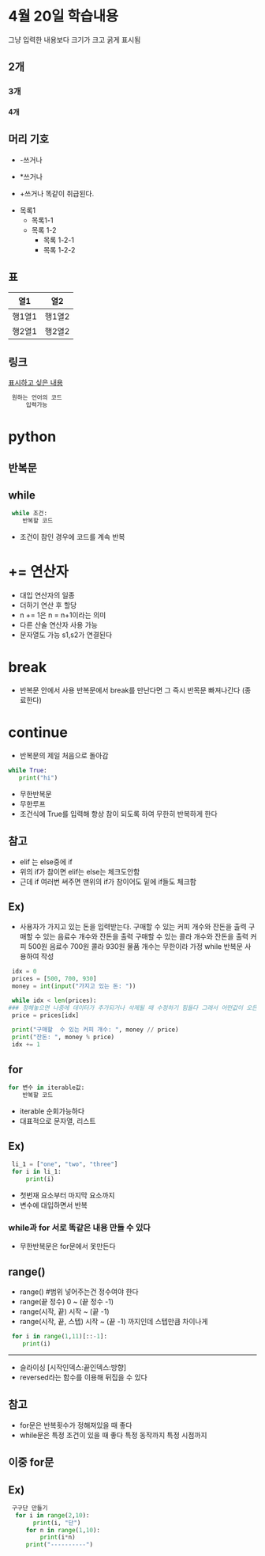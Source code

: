 # 4월 20일 학습내용
그냥 입력한 내용보다 크기가 크고 굵게
표시됨
## 2개
### 3개
#### 4개
## 머리 기호
- -쓰거나
* *쓰거나
+ +쓰거나
똑같이 취급된다.
- 목록1
    * 목록1-1
    * 목록 1-2
        - 목록 1-2-1
        * 목록 1-2-2
## 표
열1 | 열2
----|----
행1열1|행1열2
행2열1|행2열2
## 링크
[표시하고 싶은 내용](링크)

```python
 원하는 언어의 코드
     입력가능
```

# python
## 반복문
## while

```python
 while 조건: 
    반복할 코드
```

- 조건이 참인 경우에 코드를 계속 반복
# += 연산자
- 대입 연산자의 일종
- 더하기 연산 후 할당
- n += 1은 n = n+1이라는 의미
- 다른 산술 연산자 사용 가능
- 문자열도 가능 s1,s2가 연결된다

# break
- 반복문 안에서 사용 반복문에서 break를 만난다면 그 즉시 반목문 빠져나간다 (종료한다)
  
# continue
- 반복문의 제일 처음으로 돌아감

```python
while True:
   print("hi")
```

- 무한반복문
- 무한루프
- 조건식에 True를 입력해 항상 참이 되도록 하여 무한히 반복하게 한다

## 참고  
- elif 는 else중에 if
- 위의 if가 참이면 elif는 else는 체크도안함
- 근데 if 여러번 써주면 맨위의 if가 참이어도 밑에 if들도 체크함

## Ex)
- 사용자가 가지고 있는 돈을 입력받는다.
구매할 수 있는 커피 개수와 잔돈을 출력
구매할 수 있는 음료수 개수와 잔돈을 출력
구매할 수 있는 콜라 개수와 잔돈을 출력
커피 500원 음료수 700원 콜라 930원
물품 개수는 무한이라 가정
while 반복문 사용하여 작성
```python
 idx = 0
 prices = [500, 700, 930]
 money = int(input("가지고 있는 돈: "))

 while idx < len(prices): 
### 정해놓으면 나중에 데이터가 추가되거나 삭제될 때 수정하기 힘들다 그래서 어떤값이 오든 구할 수 있는 코드를 추천
 price = prices[idx]
    
 print("구매할  수 있는 커피 개수: ", money // price)
 print("잔돈: ", money % price)
 idx += 1
```
## for
```python
for 변수 in iterable값:
    반복할 코드
```
- iterable 순회가능하다
- 대표적으로 문자열, 리스트

## Ex)
```python
 li_1 = ["one", "two", "three"]
 for i in li_1:
     print(i)
```
- 첫번재 요소부터 마지막 요소까지
- 변수에 대입하면서 반복

### while과 for 서로 똑같은 내용 만들 수 있다
- 무한반복문은 for문에서 못만든다

## range()
- range() #범위 넣어주는건 정수여야 한다
- range(끝 정수) 0 ~ (끝 정수 -1)
- range(시작, 끝) 시작 ~ (끝 -1)
- range(시작, 끝, 스텝) 시작 ~ (끝 -1) 까지인데 스텝만큼 차이나게

```python
 for i in range(1,11)[::-1]:
    print(i)    
```
------
- 슬라이싱 [시작인덱스:끝인덱스:방향]
- reversed라는 함수를 이용해 뒤집을 수 있다


## 참고
- for문은 반복횟수가 정해져있을 때 좋다
- while문은 특정 조건이 있을 때 좋다 특정 동작까지 특정 시점까지

## 이중 for문
## Ex)
```python
 구구단 만들기
  for i in range(2,10):
       print(i, "단")
     for n in range(1,10):
         print(i*n)
     print("----------")
```